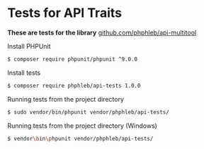 Tests for API Traits
=====================

**These are tests for the library** [github.com/phphleb/api-multitool](https://github.com/phphleb/api-multitool)


Install PHPUnit

```bash
$ composer require phpunit/phpunit ^9.0.0
```

Install tests

```bash
$ composer require phphleb/api-tests 1.0.0
```

Running tests from the project directory

```bash
$ sudo vendor/bin/phpunit vendor/phphleb/api-tests/
```

Running tests from the project directory (Windows)

```bash
$ vendor\bin\phpunit vendor/phphleb/api-tests/
```
